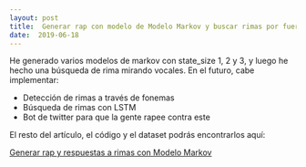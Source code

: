 ```yaml
---
layout: post
title:  Generar rap con modelo de Modelo Markov y buscar rimas por fuerza bruta
date:  2019-06-18
---
```

He generado varios modelos de markov con state_size 1, 2 y 3, y luego he hecho una búsqueda de rima mirando vocales.
En el futuro, cabe implementar:
* Detección de rimas a través de fonemas
* Búsqueda de rimas con LSTM
* Bot de twitter para que la gente rapee contra este

El resto del artículo, el código y el dataset podrás encontrarlos aquí:

[Generar rap y respuestas a rimas con Modelo Markov](https://www.kaggle.com/smunoz3801/generar-rap-y-respuestas-a-rimas-con-modelo-markov "Kaggle")